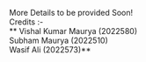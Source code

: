 More Details to be provided Soon!<br />
Credits :- <br />
**            Vishal Kumar Maurya (2022580)<br />
              Subham Maurya (2022510)<br />
              Wasif Ali (2022573)**
